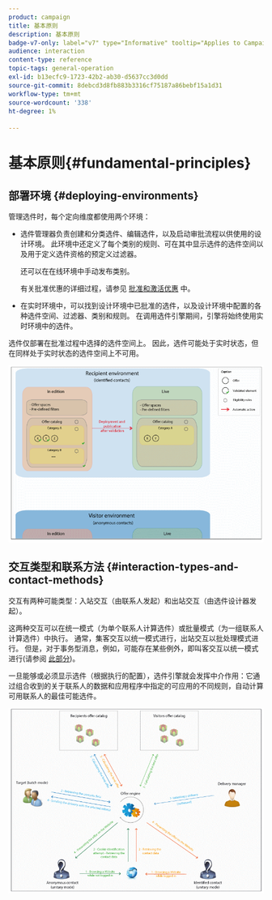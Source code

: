 ```yaml
---
product: campaign
title: 基本原则
description: 基本原则
badge-v7-only: label="v7" type="Informative" tooltip="Applies to Campaign Classic v7 only"
audience: interaction
content-type: reference
topic-tags: general-operation
exl-id: b13ecfc9-1723-42b2-ab30-d5637cc3d0dd
source-git-commit: 8debcd3d8fb883b3316cf75187a86bebf15a1d31
workflow-type: tm+mt
source-wordcount: '338'
ht-degree: 1%

---
```


# 基本原则{#fundamental-principles}



## 部署环境 {#deploying-environments}

管理选件时，每个定向维度都使用两个环境：

* 选件管理器负责创建和分类选件、编辑选件，以及启动审批流程以供使用的设计环境。 此环境中还定义了每个类别的规则、可在其中显示选件的选件空间以及用于定义选件资格的预定义过滤器。

   还可以在在线环境中手动发布类别。

   有关批准优惠的详细过程，请参见 [批准和激活优惠](../../interaction/using/approving-and-activating-an-offer.md) 中。

* 在实时环境中，可以找到设计环境中已批准的选件，以及设计环境中配置的各种选件空间、过滤器、类别和规则。 在调用选件引擎期间，引擎将始终使用实时环境中的选件。

选件仅部署在批准过程中选择的选件空间上。 因此，选件可能处于实时状态，但在同样处于实时状态的选件空间上不可用。

![](assets/architecture_interaction1.png)

## 交互类型和联系方法 {#interaction-types-and-contact-methods}

交互有两种可能类型：入站交互（由联系人发起）和出站交互（由选件设计器发起）。

这两种交互可以在统一模式（为单个联系人计算选件）或批量模式（为一组联系人计算选件）中执行。 通常，集客交互以统一模式进行，出站交互以批处理模式进行。 但是，对于事务型消息，例如，可能存在某些例外，即叫客交互以统一模式进行(请参阅 [此部分](../../message-center/using/about-transactional-messaging.md))。

一旦能够或必须显示选件（根据执行的配置），选件引擎就会发挥中介作用：它通过组合收到的关于联系人的数据和应用程序中指定的可应用的不同规则，自动计算可用联系人的最佳可能选件。

![](assets/architecture_interaction2.png)
